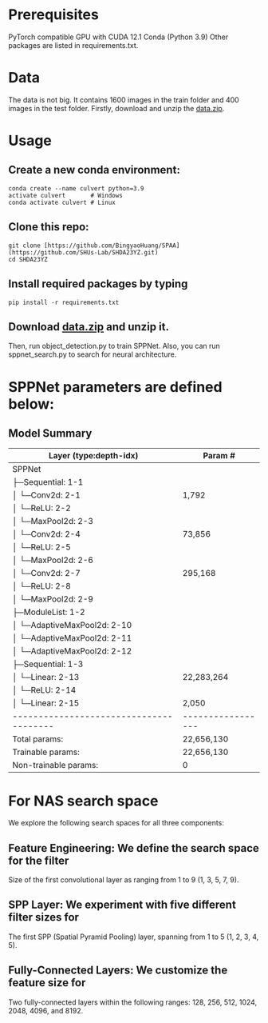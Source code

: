 # Prerequisites
PyTorch compatible GPU with CUDA 12.1 Conda (Python 3.9)
Other packages are listed in requirements.txt.
# Data
The data is not big. It contains $1600$ images in the train folder and $400$ images in the test folder. 
Firstly, download and unzip the [data.zip](https://drive.google.com/file/d/1kjPuhyrEgeIA5uaFoMgv4qlC-9jQzK47/view?usp=sharing).

# Usage
## Create a new conda environment:
   ```
   conda create --name culvert python=3.9
   activate culvert       # Windows
   conda activate culvert # Linux
   ```
## Clone this repo:
   ```
   git clone [https://github.com/BingyaoHuang/SPAA](https://github.com/SHUs-Lab/SHDA23YZ.git)
   cd SHDA23YZ
   ```
## Install required packages by typing
   ```
   pip install -r requirements.txt
   ```
## Download [data.zip](https://drive.google.com/file/d/1kjPuhyrEgeIA5uaFoMgv4qlC-9jQzK47/view?usp=sharing) and unzip it.
Then, run object_detection.py to train SPPNet.
Also, you can run sppnet_search.py to search for neural architecture.

# SPPNet parameters are defined below:

## Model Summary

| Layer (type:depth-idx)                | Param #         |
|---------------------------------------|-----------------|
| SPPNet                                |                 |
| ├─Sequential: 1-1                    |                 |
| │   └─Conv2d: 2-1                    | 1,792           |
| │   └─ReLU: 2-2                      |                 |
| │   └─MaxPool2d: 2-3                 |                 |
| │   └─Conv2d: 2-4                    | 73,856          |
| │   └─ReLU: 2-5                      |                 |
| │   └─MaxPool2d: 2-6                 |                 |
| │   └─Conv2d: 2-7                    | 295,168         |
| │   └─ReLU: 2-8                      |                 |
| │   └─MaxPool2d: 2-9                 |                 |
| ├─ModuleList: 1-2                    |                 |
| │   └─AdaptiveMaxPool2d: 2-10        |                 |
| │   └─AdaptiveMaxPool2d: 2-11        |                 |
| │   └─AdaptiveMaxPool2d: 2-12        |                 |
| ├─Sequential: 1-3                    |                 |
| │   └─Linear: 2-13                   | 22,283,264      |
| │   └─ReLU: 2-14                     |                 |
| │   └─Linear: 2-15                   | 2,050           |
|---------------------------------------|-----------------|
| Total params:                         | 22,656,130      |
| Trainable params:                     | 22,656,130      |
| Non-trainable params:                 | 0               |



# For NAS search space
We explore the following search spaces for all three components:
## Feature Engineering: We define the search space for the filter
Size of the first convolutional layer as ranging from 1 to 9 (1,
3, 5, 7, 9).
## SPP Layer: We experiment with five different filter sizes for
The first SPP (Spatial Pyramid Pooling) layer, spanning from
1 to 5 (1, 2, 3, 4, 5).
## Fully-Connected Layers: We customize the feature size for
Two fully-connected layers within the following ranges: 128,
256, 512, 1024, 2048, 4096, and 8192.
